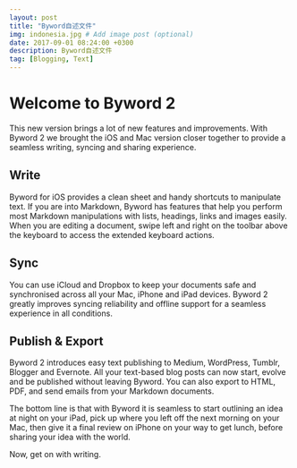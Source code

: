 ```yaml
---
layout: post
title: "Byword自述文件"
img: indonesia.jpg # Add image post (optional)
date: 2017-09-01 08:24:00 +0300
description: Byword自述文件
tag: [Blogging, Text]
---
```


# Welcome to Byword 2


This new version brings a lot of new features and improvements. With Byword 2 we brought the iOS and Mac version closer together to provide a seamless writing, syncing and sharing experience.


## Write


Byword for iOS provides a clean sheet and handy shortcuts to manipulate text. If you are into Markdown, Byword has features that help you perform most Markdown manipulations with lists, headings, links and images easily. When you are editing a document, swipe left and right on the toolbar above the keyboard to access the extended keyboard actions.


## Sync


You can use iCloud and Dropbox to keep your documents safe and synchronised across all your Mac, iPhone and iPad devices. Byword 2 greatly improves syncing reliability and offline support for a seamless experience in all conditions.


## Publish & Export


Byword 2 introduces easy text publishing to Medium, WordPress, Tumblr, Blogger and Evernote. All your text-based blog posts can now start, evolve and be published without leaving Byword. You can also export to HTML, PDF, and send emails from your Markdown documents.


The bottom line is that with Byword it is seamless to start outlining an idea at night on your iPad, pick up where you left off the next morning on your Mac, then give it a final review on iPhone on your way to get lunch, before sharing your idea with the world.


Now, get on with writing.
